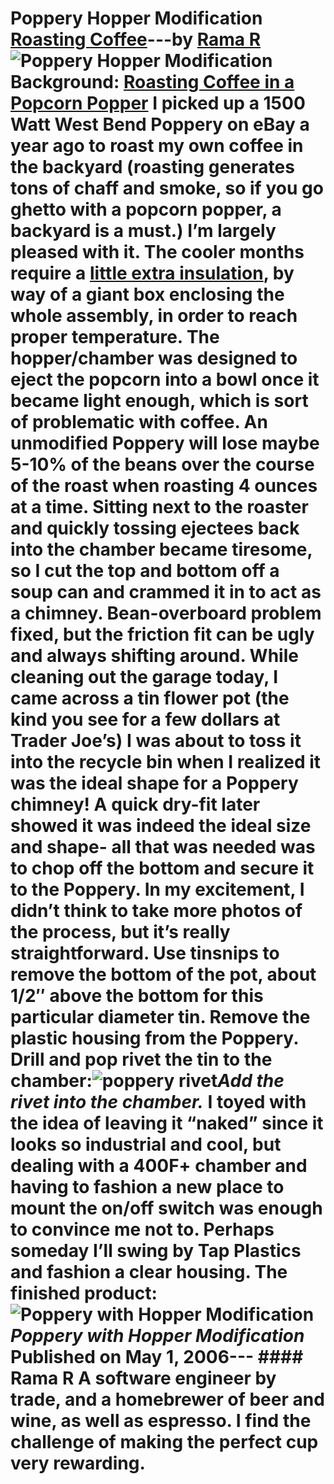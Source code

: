 # Poppery Hopper Modification [Roasting Coffee](https://ineedcoffee.com/section/roasting-coffee/)---by [Rama R](https://ineedcoffee.com/by/rama-r/)![Poppery Hopper Modification](https://ineedcoffee.com/images/posts/poppery-hopper-modification/poppery-finished.jpg)**Background: [Roasting Coffee in a Popcorn Popper](https://ineedcoffee.com/roasting-coffee-in-a-popcorn-popper/)** I picked up a 1500 Watt West Bend Poppery on eBay a year ago to roast my own coffee in the backyard (roasting generates tons of chaff and smoke, so if you go ghetto with a popcorn popper, a backyard is a must.) I’m largely pleased with it. The cooler months require a [little extra insulation](https://ineedcoffee.com/cold-weather-coffee-roasting/), by way of a giant box enclosing the whole assembly, in order to reach proper temperature. The hopper/chamber was designed to eject the popcorn into a bowl once it became light enough, which is sort of problematic with coffee. An unmodified Poppery will lose maybe 5-10% of the beans over the course of the roast when roasting 4 ounces at a time. Sitting next to the roaster and quickly tossing ejectees back into the chamber became tiresome, so I cut the top and bottom off a soup can and crammed it in to act as a chimney. Bean-overboard problem fixed, but the friction fit can be ugly and always shifting around. While cleaning out the garage today, I came across a **tin flower pot** (the kind you see for a few dollars at Trader Joe’s) I was about to toss it into the recycle bin when I realized it was the ideal shape for a Poppery chimney! A quick dry-fit later showed it was indeed the ideal size and shape- all that was needed was to chop off the bottom and secure it to the Poppery. In my excitement, I didn’t think to take more photos of the process, but it’s really straightforward. Use tinsnips to remove the bottom of the pot, about 1/2″ above the bottom for this particular diameter tin. Remove the plastic housing from the Poppery. Drill and pop rivet the tin to the chamber:![poppery rivet](https://ineedcoffee.com/assets/poppery-rivet1.DcHmm1uT_ZBrniw.webp)_Add the rivet into the chamber._ I toyed with the idea of leaving it “naked” since it looks so industrial and cool, but dealing with a 400F+ chamber and having to fashion a new place to mount the on/off switch was enough to convince me not to. Perhaps someday I’ll swing by Tap Plastics and fashion a clear housing. The finished product:![Poppery with Hopper Modification](https://ineedcoffee.com/assets/poppery-finished.BrTPkLso_usxfi.webp)_Poppery with Hopper Modification_ Published on May 1, 2006--- #### Rama R A software engineer by trade, and a homebrewer of beer and wine, as well as espresso. I find the challenge of making the perfect cup very rewarding.